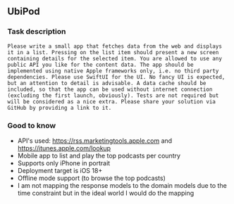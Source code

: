 ## UbiPod

### Task description
`Please write a small app that fetches data from the web and displays it in a list. Pressing on the list item should present a new screen containing details for the selected item. You are allowed to use any public API you like for the content data. The app should be implemented using native Apple frameworks only, i.e. no third party dependencies. Please use SwiftUI for the UI. No fancy UI is expected, but an attention to detail is advisable. A data cache should be included, so that the app can be used without internet connection (excluding the first launch, obviously). Tests are not required but will be considered as a nice extra. Please share your solution via GitHub by providing a link to it.`

### Good to know
- API's used: https://rss.marketingtools.apple.com and https://itunes.apple.com/lookup
- Mobile app to list and play the top podcasts per country
- Supports only iPhone in portrait
- Deployment target is iOS 18+
- Offline mode support (to browse the top podcasts)
- I am not mapping the response models to the domain models due to the time constraint but in the ideal world I would do the mapping
